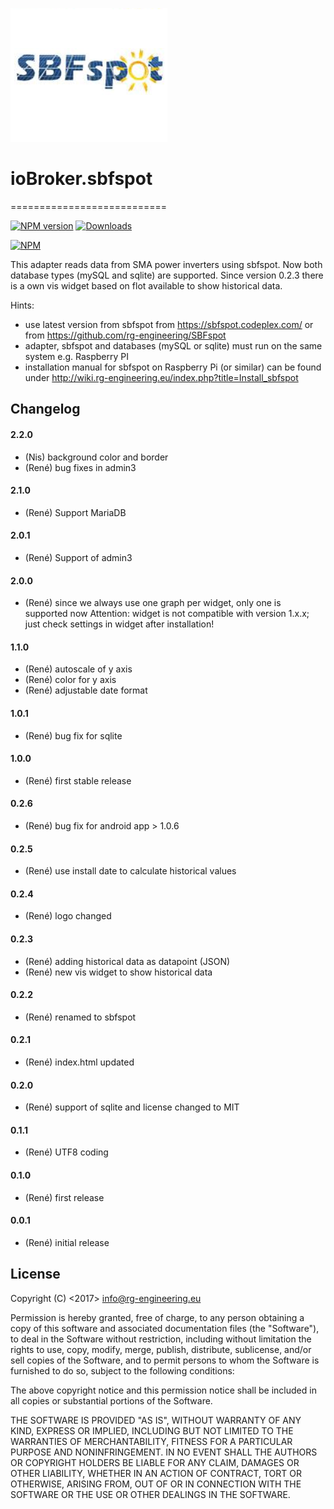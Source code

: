 ﻿![Logo](admin/sbfspot.png)
# ioBroker.sbfspot
===========================

[![NPM version](https://img.shields.io/npm/v/iobroker.sbfspot.svg)](https://www.npmjs.com/package/iobroker.sbfspot)
[![Downloads](https://img.shields.io/npm/dm/iobroker.sbfspot.svg)](https://www.npmjs.com/package/iobroker.sbfspot)

[![NPM](https://nodei.co/npm/iobroker.sbfspot.png?downloads=true)](https://nodei.co/npm/iobroker.sbfspot/)



This adapter reads data from SMA power inverters using sbfspot.
Now both database types (mySQL and sqlite) are supported.
Since version 0.2.3 there is a own vis widget based on flot available to show historical data.

Hints: 
* use latest version from sbfspot from https://sbfspot.codeplex.com/ or from https://github.com/rg-engineering/SBFspot
* adapter, sbfspot and databases (mySQL or sqlite) must run on the same system e.g. Raspberry PI
* installation manual for sbfspot on Raspberry Pi (or similar) can be found under http://wiki.rg-engineering.eu/index.php?title=Install_sbfspot


## Changelog

#### 2.2.0
* (Nis) background color and border
* (René) bug fixes in admin3

#### 2.1.0
* (René) Support MariaDB

#### 2.0.1
* (René) Support of admin3

#### 2.0.0
* (René) since we always use one graph per widget, only one is supported now
		Attention: widget is not compatible with version 1.x.x; just check settings in widget after installation!

#### 1.1.0
* (René) autoscale of y axis
* (René) color for y axis 
* (René) adjustable date format 

#### 1.0.1
* (René) bug fix for sqlite

#### 1.0.0
* (René) first stable release

#### 0.2.6
* (René) bug fix for android app > 1.0.6

#### 0.2.5
* (René) use install date to calculate historical values

#### 0.2.4
* (René) logo changed

#### 0.2.3
* (René) adding historical data as datapoint (JSON)
* (René) new vis widget to show historical data

#### 0.2.2
* (René) renamed to sbfspot

#### 0.2.1
* (René) index.html updated

#### 0.2.0
* (René) support of sqlite and license changed to MIT

#### 0.1.1
* (René) UTF8 coding

#### 0.1.0
* (René) first release

#### 0.0.1
* (René) initial release


## License
Copyright (C) <2017>  <info@rg-engineering.eu>

Permission is hereby granted, free of charge, to any person obtaining a copy of this software and associated documentation files (the "Software"), to deal in the Software without restriction, including without limitation the rights to use, copy, modify, merge, publish, distribute, sublicense, and/or sell copies of the Software, and to permit persons to whom the Software is furnished to do so, subject to the following conditions:

The above copyright notice and this permission notice shall be included in all copies or substantial portions of the Software.

THE SOFTWARE IS PROVIDED "AS IS", WITHOUT WARRANTY OF ANY KIND, EXPRESS OR IMPLIED, INCLUDING BUT NOT LIMITED TO THE WARRANTIES OF MERCHANTABILITY, FITNESS FOR A PARTICULAR PURPOSE AND NONINFRINGEMENT. IN NO EVENT SHALL THE AUTHORS OR COPYRIGHT HOLDERS BE LIABLE FOR ANY CLAIM, DAMAGES OR OTHER LIABILITY, WHETHER IN AN ACTION OF CONTRACT, TORT OR OTHERWISE, ARISING FROM, OUT OF OR IN CONNECTION WITH THE SOFTWARE OR THE USE OR OTHER DEALINGS IN THE SOFTWARE.




